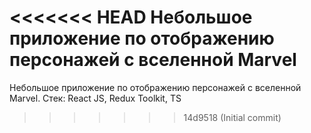 <<<<<<< HEAD
Небольшое приложение по отображению персонажей с вселенной Marvel
=======
Небольшое приложение по отображению персонажей с вселенной Marvel. 
Стек:  React JS, Redux Toolkit, TS
>>>>>>> 14d9518 (Initial commit)
